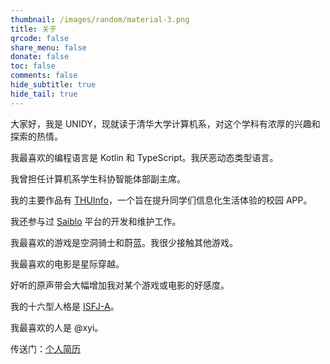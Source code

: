 ```yaml
---
thumbnail: /images/random/material-3.png
title: 关于
qrcode: false
share_menu: false
donate: false
toc: false
comments: false
hide_subtitle: true
hide_tail: true
---
```


大家好，我是 UNIDY，现就读于清华大学计算机系，对这个学科有浓厚的兴趣和探索的热情。

我最喜欢的编程语言是 Kotlin 和 TypeScript。我厌恶动态类型语言。

我曾担任计算机系学生科协智能体部副主席。

我的主要作品有 [THUInfo](https://thuinfo.net/)，一个旨在提升同学们信息化生活体验的校园 APP。

我还参与过 [Saiblo](https://github.com/saiblo) 平台的开发和维护工作。

我最喜欢的游戏是空洞骑士和蔚蓝。我很少接触其他游戏。

我最喜欢的电影是星际穿越。

好听的原声带会大幅增加我对某个游戏或电影的好感度。

我的十六型人格是 [ISFJ-A](https://www.16personalities.com/profiles/698219d12cb34)。

我最喜欢的人是 @xyi。

传送门：[个人简历](/cv/cv.pdf)

